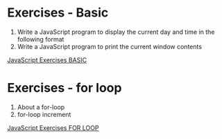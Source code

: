 # Exercises - Basic

1. Write a JavaScript program to display the current day and time in the following format
2. Write a JavaScript program to print the current window contents

[JavaScript Exercises BASIC](https://github.com/danilojezernik/js-exercises/tree/master/basic)

# Exercises - for loop

1. About a for-loop
2. for-loop increment

[JavaScript Exercises FOR LOOP](https://github.com/danilojezernik/js-exercises/tree/master/for-loop)
